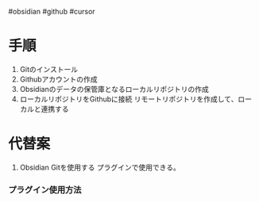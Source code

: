 #obsidian #github #cursor
# 手順
1. Gitのインストール
2. Githubアカウントの作成
3. Obsidianのデータの保管庫となるローカルリポジトリの作成
4. ローカルリポジトリをGithubに接続
   リモートリポジトリを作成して、ローカルと連携する 
# 代替案
1. Obsidian Gitを使用する
   プラグインで使用できる。
### プラグイン使用方法
